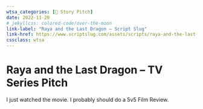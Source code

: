```yaml
---
wtsa_categories: [📣 Story Pitch]
date: 2022-11-20
# jekyllcss: colored-code/over-the-moon
link-label: "Raya and the Last Dragon – Script Slug"
link-href: https://www.scriptslug.com/assets/scripts/raya-and-the-last-dragon-2021.pdf
cssclass: wtsa
---
```

# Raya and the Last Dragon – TV Series Pitch

I just watched the movie. I probably should do a 5v5 Film Review. 